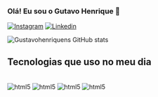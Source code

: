 
### Olá! Eu sou o Gutavo Henrique 🤙
   
[![Instagram](https://img.shields.io/badge/Instagram-E4405F?style=for-the-badge&logo=instagram&logoColor=white)](https://www.instagram.com/guga_code/) 
[![Linkedin](https://img.shields.io/badge/LinkedIn-0077B5?style=for-the-badge&logo=linkedin&logoColor=white)](https://www.linkedin.com/in/gustavo-henrique-25a436249/) 

![Gustavohenriquens GitHub stats](https://github-readme-stats.vercel.app/api?username=Gustavohenriquens&show_icons=true&theme=tokyonight)




## Tecnologias que uso no meu dia

<div style="display: inline_block"><br/>
    <img align="center" alt="html5" src="https://img.shields.io/badge/C%23-239120?style=for-the-badge&logo=c-sharp&logoColor=white"/>
    <img align="center" alt="html5" src="https://img.shields.io/badge/.NET-5C2D91?style=for-the-badge&logo=.net&logoColor=white"/>
    <img align="center" alt="html5" src="https://img.shields.io/badge/MongoDB-4EA94B?style=for-the-badge&logo=mongodb&logoColor=white"/>
    <img align="center" alt="html5" src="https://img.shields.io/badge/MySQL-00000F?style=for-the-badge&logo=mysql&logoColor=white"/>
</div>

